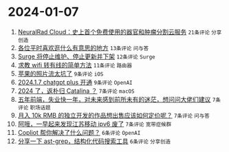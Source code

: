 # 2024-01-07

1. [NeuralRad Cloud：史上首个免费使用的器官和肿瘤分割云服务](https://www.v2ex.com/t/1006501) `21条评论` `分享创造`
1. [各位平时喜欢逛什么有意思的地方](https://www.v2ex.com/t/1006532) `13条评论` `问与答`
1. [Surge 将停止维护、停止更新并下架](https://www.v2ex.com/t/1006529) `12条评论` `Surge`
1. [求教 wifi 转有线的简单方法](https://www.v2ex.com/t/1006504) `11条评论` `路由器`
1. [苹果的照片流太坑了](https://www.v2ex.com/t/1006517) `9条评论` `iOS`
1. [2024.1.7 chatgpt plus 开通](https://www.v2ex.com/t/1006514) `9条评论` `OpenAI`
1. [2024 了，返朴归 Catalina ？](https://www.v2ex.com/t/1006528) `7条评论` `macOS`
1. [五年前端，失业快一年，对未来感到前所未有的迷茫，想问问大佬们建议](https://www.v2ex.com/t/1006524) `7条评论` `职场话题`
1. [月入 10k RMB 的独立开发的作品想出售应该如何定价呢？](https://www.v2ex.com/t/1006509) `7条评论` `问与答`
1. [阿哦，一早起来发现江苏移动 ipv6 废了](https://www.v2ex.com/t/1006505) `7条评论` `宽带症候群`
1. [Copliot 帮你解决了什么问题？](https://www.v2ex.com/t/1006531) `6条评论` `OpenAI`
1. [分享一下 ast-grep，结构化代码搜索工具](https://www.v2ex.com/t/1006506) `6条评论` `分享创造`
